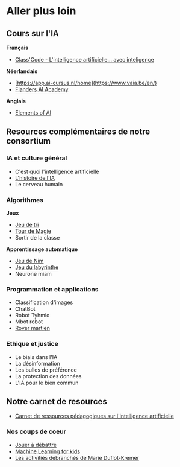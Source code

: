 # Aller plus loin


## Cours sur l'IA

**Français**

* [Class'Code - L'intelligence artificielle... avec inteligence](https://www.fun-mooc.fr/fr/cours/lintelligence-artificielle-avec-intelligence/)

**Néerlandais**

* [https://app.ai-cursus.nl/home](https://www.vaia.be/en/)
* [Flanders AI Academy](https://www.vaia.be/en/)

**Anglais**

* [Elements of AI](https://www.elementsofai.com/)


## Resources complémentaires de notre consortium

### IA et culture général

* C'est quoi l'intelligence artificielle
* [L'histoire de l'IA](https://www.lascientotheque.be/2-historique-de-lia-jeu-de-timeline-la-scientotheque/)
* Le cerveau humain

### Algorithmes

**Jeux**

* [Jeu de tri](https://www.lascientotheque.be/4-1-cest-quoi-un-algorithme-jeux-de-tri-la-scientotheque/)
* [Tour de Magie](https://www.lascientotheque.be/wp-content/uploads/2021/09/4.2-Cest-quoi-un-algorithme-Tour-de-magie-la-Scientotheque.pdf)
* Sortir de la classe

**Apprentissage automatique**

* [Jeu de Nim](https://www.lascientotheque.be/wp-content/uploads/2021/09/7.1-Machine-learning-Jeu-de-Nim-La-Scientotheque.pdf)
* [Jeu du labyrinthe](https://www.lascientotheque.be/wp-content/uploads/2021/04/7.2-Machine-learning-Q-learning-La-Scientotheque.pdf)
* Neurone miam

### Programmation et applications

* Classification d'images
* ChatBot
* Robot Tyhmio
* Mbot robot
* [Rover martien](https://lascientotheque.github.io/fetchbot-fr/Overview.html)

### Ethique et justice

* Le biais dans l'IA
* La désinformation
* Les bulles de préférence
* La protection des données
* L'IA pour le bien commun

## Notre carnet de resources

* [Carnet de ressources pédagogiques sur l'intelligence artificielle](https://www.notion.so/ai4ie/de3ce4f7cfc34640b71224ee6128af94?v=99ce9e6f26b34090b8e792935961d6d9)

### Nos coups de coeur

* [Jouer à débattre](https://jeudebat.com/jeux/lintelligence-artificielle/)
* [Machine Learning for kids](https://machinelearningforkids.co.uk/?lang=en#!/worksheets)
* [Les activitiés débranchés de Marie Duflot-Kremer](https://members.loria.fr/MDuflot/files/med/index.html)



